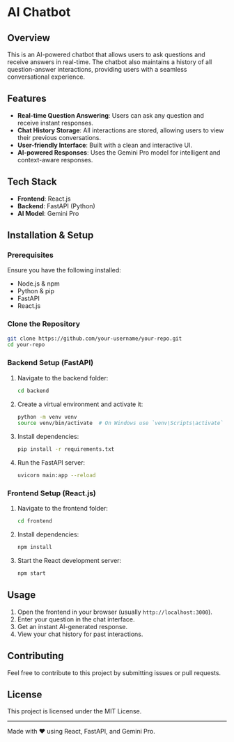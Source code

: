 # AI Chatbot

## Overview
This is an AI-powered chatbot that allows users to ask questions and receive answers in real-time. The chatbot also maintains a history of all question-answer interactions, providing users with a seamless conversational experience.

## Features
- **Real-time Question Answering**: Users can ask any question and receive instant responses.
- **Chat History Storage**: All interactions are stored, allowing users to view their previous conversations.
- **User-friendly Interface**: Built with a clean and interactive UI.
- **AI-powered Responses**: Uses the Gemini Pro model for intelligent and context-aware responses.

## Tech Stack
- **Frontend**: React.js
- **Backend**: FastAPI (Python)
- **AI Model**: Gemini Pro

## Installation & Setup
### Prerequisites
Ensure you have the following installed:
- Node.js & npm
- Python & pip
- FastAPI
- React.js

### Clone the Repository
```sh
git clone https://github.com/your-username/your-repo.git
cd your-repo
```

### Backend Setup (FastAPI)
1. Navigate to the backend folder:
   ```sh
   cd backend
   ```
2. Create a virtual environment and activate it:
   ```sh
   python -m venv venv
   source venv/bin/activate  # On Windows use `venv\Scripts\activate`
   ```
3. Install dependencies:
   ```sh
   pip install -r requirements.txt
   ```
4. Run the FastAPI server:
   ```sh
   uvicorn main:app --reload
   ```

### Frontend Setup (React.js)
1. Navigate to the frontend folder:
   ```sh
   cd frontend
   ```
2. Install dependencies:
   ```sh
   npm install
   ```
3. Start the React development server:
   ```sh
   npm start
   ```

## Usage
1. Open the frontend in your browser (usually `http://localhost:3000`).
2. Enter your question in the chat interface.
3. Get an instant AI-generated response.
4. View your chat history for past interactions.

## Contributing
Feel free to contribute to this project by submitting issues or pull requests.

## License
This project is licensed under the MIT License.

---
Made with ❤️ using React, FastAPI, and Gemini Pro.

